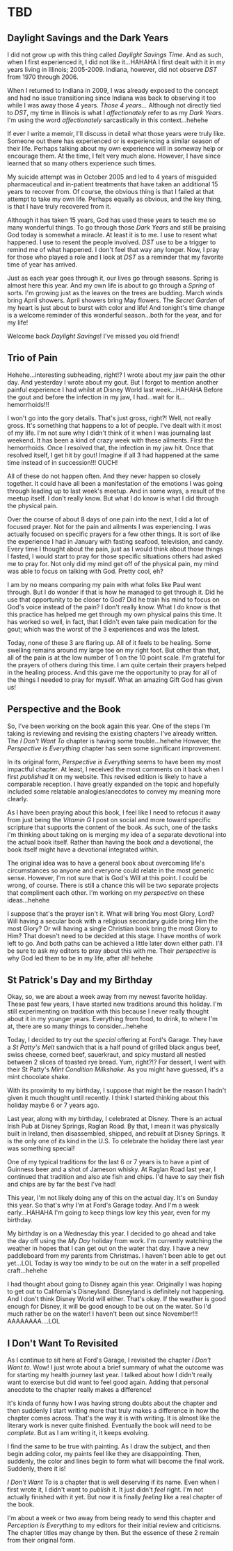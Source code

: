 # TBD

## Daylight Savings and the Dark Years

I did not grow up with this thing called *Daylight Savings Time*. And as such, when I first experienced it, I did not like it...HAHAHA I first dealt with it in my years living in Illinois; 2005-2009. Indiana, however, did not observe *DST* from 1970 through 2006.

When I returned to Indiana in 2009, I was already exposed to the concept and had no issue transitioning since Indiana was back to observing it too while I was away those 4 years. *Those 4 years...* Although not directly tied to *DST*, my time in Illinois is what I *affectionately* refer to as my *Dark Years*. I'm using the word *affectionately* sarcastically in this context...hehehe

If ever I write a memoir, I'll discuss in detail what those years were truly like. Someone out there has experienced or is experiencing a similar season of their life. Perhaps talking about my own experience will in someway help or encourage them. At the time, I felt very much alone. However, I have since learned that so many others experience such times.

My suicide attempt was in October 2005 and led to 4 years of misguided pharmaceutical and in-patient treatments that have taken an additional 15 years to recover from. Of course, the obvious thing is that I failed at that attempt to take my own life. Perhaps equally as obvious, and the key thing, is that I have truly recovered from it.

Although it has taken 15 years, God has used these years to teach me so many wonderful things. To go through those *Dark Years* and still be praising God today is somewhat a miracle. At least it is to me. I use to resent what happened. I use to resent the people involved. *DST* use to be a trigger to remind me of what happened. I don't feel that way any longer. Now, I pray for those who played a role and I look at *DST* as a reminder that my favorite time of year has arrived.

Just as each year goes through it, our lives go through seasons. Spring is almost here this year. And my own life is about to go through a *Spring* of sorts. I'm growing just as the leaves on the trees are budding. March winds bring April showers. April showers bring May flowers. The *Secret Garden* of my heart is just about to burst with color and life! And tonight's time change is a welcome reminder of this wonderful season...both for the year, and for my life!

Welcome back *Daylight Savings*! I've missed you old friend!

## Trio of Pain

Hehehe...interesting subheading, right!? I wrote about my jaw pain the other day. And yesterday I wrote about my gout. But I forgot to mention another painful experience I had whilst at Disney World last week...HAHAHA Before the gout and before the infection in my jaw, I had...wait for it... hemorrhoids!!!

I won't go into the gory details. That's just gross, right?! Well, not really gross. It's something that happens to a lot of people. I've dealt with it most of my life. I'm not sure why I didn't think of it when I was journaling last weekend. It has been a kind of crazy week with these ailments. First the hemorrhoids. Once I resolved that, the infection in my jaw hit. Once that resolved itself, I get hit by gout! Imagine if all 3 had happened at the same time instead of in succession!!! OUCH!

All of these do not happen often. And they never happen so closely together. It could have all been a manifestation of the emotions I was going through leading up to last week's meetup. And in some ways, a result of the meetup itself. I don't really know. But what I do know is what I did through the physical pain.

Over the course of about 8 days of one pain into the next, I did a lot of focused prayer. Not for the pain and ailments I was experiencing. I was actually focused on specific prayers for a few other things. It is sort of like the experience I had in January with fasting seafood, television, and candy. Every time I thought about the pain, just as I would think about those things I fasted, I would start to pray for those specific situations others had asked me to pray for. Not only did my mind get off of the physical pain, my mind was able to focus on talking with God. Pretty cool, eh?

I am by no means comparing my pain with what folks like Paul went through. But I do wonder if that is how he managed to get through it. Did he use that opportunity to be closer to God? Did he train his mind to focus on God's voice instead of the pain? I don't really know. What I do know is that this practice has helped me get through my own physical pains this time. It has worked so well, in fact, that I didn't even take pain medication for the gout; which was the worst of the 3 experiences and was the latest.

Today, none of these 3 are flaring up. All of it feels to be healing. Some swelling remains around my large toe on my right foot. But other than that, all of the pain is at the low number of 1 on the 10 point scale. I'm grateful for the prayers of others during this time. I am quite certain their prayers helped in the healing process. And this gave me the opportunity to pray for all of the things I needed to pray for myself. What an amazing Gift God has given us!

## Perspective and the Book

So, I've been working on the book again this year. One of the steps I'm taking is reviewing and revising the existing chapters I've already written. The *I Don't Want To* chapter is having some trouble...hehehe However, the *Perspective is Everything* chapter has seen some significant improvement.

In its original form, *Perspective is Everything* seems to have been my most impactful chapter. At least, I received the most comments on it back when I first *published* it on my website. This revised edition is likely to have a comparable reception. I have greatly expanded on the topic and hopefully included some relatable analogies/anecdotes to convey my meaning more clearly.

As I have been praying about this book, I feel like I need to refocus it away from just being the *Vitamin G* I post on social and more toward specific scripture that supports the content of the book. As such, one of the tasks I'm thinking about taking on is merging my idea of a separate devotional into the actual book itself. Rather than having the book *and* a devotional, the book itself might have a devotional integrated within.

The original idea was to have a general book about overcoming life's circumstances so anyone and everyone could relate in the most generic sense. However, I'm not sure that is God's Will at this point. I could be wrong, of course. There is still a chance this will be two separate projects that compliment each other. I'm working on my *perspective* on these ideas...hehehe

I suppose that's the prayer isn't it. What will bring You most Glory, Lord? Will having a secular book with a religious secondary guide bring Him the most Glory? Or will having a single Christian book bring the most Glory to Him? That doesn't need to be decided at this stage. I have months of work left to go. And both paths can be achieved a little later down either path. I'll be sure to ask my editors to pray about this with me. Their *perspective* is why God led them to be in my life, after all! hehehe

## St Patrick's Day and my Birthday

Okay, so, we are about a week away from my newest favorite holiday. These past few years, I have started new traditions around this holiday. I'm still experimenting on *tradition* with this because I never really thought about it in my younger years. Everything from food, to drink, to where I'm at, there are so many things to consider...hehehe

Today, I decided to try out the *special* offering at Ford's Garage. They have a *St Patty's Melt* sandwich that is a half pound of grilled black angus beef, swiss cheese, corned beef, sauerkraut, and spicy mustard all nestled between 2 slices of toasted rye bread. Yum, right?!? For dessert, I went with their St Patty's *Mint Condition Milkshake*. As you might have guessed, it's a mint chocolate shake.

With its proximity to my birthday, I suppose that might be the reason I hadn't given it much thought until recently. I think I started thinking about this holiday maybe 6 or 7 years ago.

Last year, along with my birthday, I celebrated at Disney. There is an actual Irish Pub at Disney Springs, Raglan Road. By that, I mean it was physically built in Ireland, then disassembled, shipped, and rebuilt at Disney Springs. It is the only one of its kind in the U.S. To celebrate the holiday there last year was something special!

One of my typical traditions for the last 6 or 7 years is to have a pint of Guinness beer and a shot of Jameson whisky. At Raglan Road last year, I continued that tradition and also ate fish and chips. I'd have to say their fish and chips are by far the best I've had!

This year, I'm not likely doing any of this on the actual day. It's on Sunday this year. So that's why I'm at Ford's Garage today. And I'm a week early...HAHAHA I'm going to keep things low key this year, even for my birthday.

My birthday is on a Wednesday this year. I decided to go ahead and take the day off using the *My Day* holiday from work. I'm currently watching the weather in hopes that I can get out on the water that day. I have a new paddleboard from my parents from Christmas. I haven't been able to get out yet...LOL Today is way too windy to be out on the water in a self propelled craft...hehehe

I had thought about going to Disney again this year. Originally I was hoping to get out to California's Disneyland. Disneyland is definitely not happening. And I don't think Disney World will either. That's okay. If the weather is good enough for Disney, it will be good enough to be out on the water. So I'd much rather be on the water! I haven't been out since November!!! AAAAAAAA....LOL

## I Don't Want To Revisited

As I continue to sit here at Ford's Garage, I revisited the chapter *I Don't Want to*. Wow! I just wrote about a brief summary of what the outcome was for starting my health journey last year. I talked about how I didn't really want to exercise but did want to feel good again. Adding that personal anecdote to the chapter really makes a difference!

It's kinda of funny how I was having strong doubts about the chapter and then suddenly I start writing more that truly makes a difference in how the chapter comes across. That's the way it is with writing. It is almost like the literary work is never quite finished. Eventually the book will need to be *complete*. But as I am writing it, it keeps evolving.

I find the same to be true with painting. As I draw the subject, and then begin adding color, my paints feel like they are disappointing. Then, suddenly, the color and lines begin to form what will become the final work. Suddenly, there it is!

*I Don't Want To* is a chapter that is well deserving if its name. Even when I first wrote it, I didn't want to *publish* it. It just didn't *feel* right. I'm not actually finished with it yet. But now it is finally *feeling* like a real chapter of the book.

I'm about a week or two away from being ready to send this chapter and *Perception is Everything* to my editors for their initial review and criticisms. The chapter titles may change by then. But the essence of these 2 remain from their original form.

## 